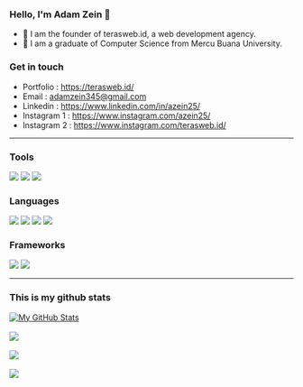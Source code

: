 ### Hello, I'm Adam Zein 👋
- 🔭 I am the founder of terasweb.id, a web development agency.
- 🌱 I am a graduate of Computer Science from Mercu Buana University.

### Get in touch
- Portfolio : https://terasweb.id/
- Email : adamzein345@gmail.com
- Linkedin  : https://www.linkedin.com/in/azein25/
- Instagram 1 : https://www.instagram.com/azein25/
- Instagram 2 : https://www.instagram.com/terasweb.id/

___

### Tools

![](https://img.shields.io/badge/Visual_Studio_Code-0078D4?style=for-the-badge&logo=visual%20studio%20code&logoColor=white) ![](https://img.shields.io/badge/MySQL-00758F?style=for-the-badge&logo=mysql&logoColor=white) ![](https://img.shields.io/badge/Figma-323330?style=for-the-badge&logo=figma&logoColor=white)

### Languages

![](https://img.shields.io/badge/HTML5-E34F26?style=for-the-badge&logo=html5&logoColor=white) ![](https://img.shields.io/badge/CSS3-007ACC?style=for-the-badge&logo=CSS3&logoColor=white) ![](https://img.shields.io/badge/JavaScript-323330?style=for-the-badge&logo=javascript&logoColor=F7DF1E) ![](https://img.shields.io/badge/PHP-4B568B?style=for-the-badge&logo=PHP&logoColor=white) 

### Frameworks

![](https://img.shields.io/badge/Bootstrap-7D11F8?style=for-the-badge&logo=bootstrap&logoColor=white) ![](https://img.shields.io/badge/codeigniter-DD4814?style=for-the-badge&logo=codeigniter&logoColor=white)

___

### This is my github stats

<a href="https://github.com/zcode25">
  <img src="https://github-readme-stats.vercel.app/api?username=zcode25&show_icons=true&theme=radical&line_height=27&v=5" alt="My GitHub Stats" />
</a>

</br>
</br>

<a href="https://github.com/zcode25">
  <img src="https://github-readme-streak-stats.herokuapp.com?user=zcode25&theme=tokyonight" />
</a>

</br>
</br>

<a href="https://github.com/zcode25">
  <img src="https://github-readme-stats.vercel.app/api/top-langs/?username=zcode25&layout=compact&theme=tokyonight" />
</a>

</br>
</br>

<a href="https://github.com/zcode25">
  <img src="https://github-profile-trophy.vercel.app/?username=zcode25&theme=onedark&column=3&margin-w=15&margin-h=15" />
</a>
